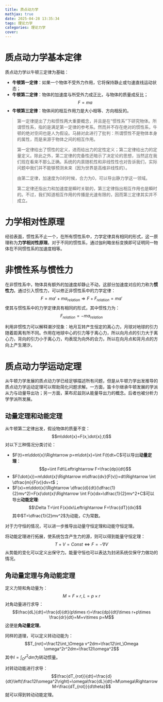 ```yaml
---
title: 质点动力学
mathjax: true
date: 2025-04-28 13:35:34
tags: 理论力学
categories: 理论力学
cover:
---
```


# 质点动力学基本定律

质点动力学以牛顿三定律为基础：
- **牛顿第一定律**：如果一个物体不受外力作用，它将保持静止或匀速直线运动状态；
- **牛顿第二定律**：物体的加速度与所受外力成正比，与物体的质量成反比；
  $$F=ma$$
- **牛顿第三定律**：物体间的相互作用力是大小相等、方向相反的。

> 第一定律提出了力和惯性两大重要概念，并且是在“惯性系”下研究物体。所谓惯性系，指的是满足第一定律的参考系。然而并不存在绝对的惯性系，牛顿的绝对空间也是人为假设。马赫对此进行了批判：所谓惯性不是物体本身的属性，而是来源于物体之间的相互作用。
>
> 第一定律给出了惯性的定义，进而给出力的定性定义；第二定律给出力的定量定义。除此之外，第二定律的完备性还暗示了决定论的思想，当然这在我们现在看来不那么正确。系统的内禀随机性和非线性性也对告诉我们，实际问题中我们并不能够预测未来（因为世界是高维非线性的）。
>
> 由第二定律，加速度为0的时候，合力为0，可以导出静力学这一领域。
>
> 第二定律还指出力和加速度是瞬时关联的，第三定律指出相互作用也是瞬时的。不过，我们知道相互作用的传播是光速有限的，因而第三定律其实并不成立。

# 力学相对性原理

经验表面，惯性系不止一个，在所有惯性系中，力学定律具有相同的形式，这一原理称为**力学相对性原理**。对于不同的惯性系，通过伽利略坐标变换即可证明同一物体在不同惯性系的加速度相等。

# 非惯性系与惯性力

在非惯性系中，物体具有额外的加速度却静止不动，这部分加速度对应的力称为**惯性力**。通过引入惯性力，可以修正非惯性系中的力学定律：
$$F=ma'+ma_{relation}\Rightarrow F+F_{relation}=ma'$$
使其与惯性系中的力学定律具有相同的形式，其中惯性力为：
$$F_{relation}=-ma_{relation}$$

利用非惯性力可以解释潮汐现象：地月互转产生恒定的离心力，月球对地球的引力随着距离有所不同。作用在地球中心的引力等于离心力，所以向月点的引力大于离心力，背向的引力小于离心力，均表现为向外的合力，所以在向月点和背月点的方向上产生潮汐。

# 质点动力学运动定理

从牛顿力学发展的质点动力学已经足够描述所有问题，但是从牛顿力学出发推导的质点动力学运动定理可以帮助简化问题求解。一方面，笛卡尔继承牛顿发展的学派从力与动量导出功；另一方面，莱布尼兹则从能量导出力的概念。后者也被分析力学学派所发展。

## 动量定理和动能定理
从牛顿第二定律出发，假设物体的质量不变：
$$m\ddot{x}=F(x,\dot{x},t)$$
对以下三种情况分类讨论：
- $F(t)=m\ddot{x}\Rightarrow p=m\dot{x}=\int F(t)dt+C$可以导出**动量定理**：
  $$p=\int Fdt\Leftrightarrow F=\frac{dp}{dt}$$
- $F(\dot{x})=m\ddot{x}\Rightarrow m\dfrac{dv}{F(v)}=dt\Rightarrow \int \dfrac{m}{F(v)}dv=t$；
- $F(x)=m\ddot{x}\Rightarrow \dfrac{d}{dt}(\dfrac{1}{2}mv^2)=F(x)\dot{x}\Rightarrow \int F(x)dx=\dfrac{1}{2}mv^2+C$可以导出**动能定理**:
  $$\Delta T=\int F(x)dx\Leftrightarrow F=\frac{dT}{dx}$$
  其中$T=\dfrac{1}{2}mv^2$为动能，$C$为常数。

对于力守恒的情况，可以进一步推导出动量守恒定理和动能守恒定理。

将动能定理进行拓展，使系统包含产生力的源，则可以得到能量守恒定理：
$$T+V=Const\Leftrightarrow F=-\nabla V$$
从势能的变化可以定义出保守力。能量守恒也可以表达为封闭系统仅保守力做功的情况。

## 角动量定理与角动能定理
定义力矩和角动量为：
$$M=F\times r,L=p\times r$$
对角动量进行求导：
$$\frac{dL}{dt}=\frac{d}{dt}(p\times r)=\frac{dp}{dt}\times r+p\times \frac{dr}{dt}=M+v\times p=M$$
这便是**角动量定理**。

同样的道理，可以定义转动动能为：
$$T_{rot}=\frac12\int_\Omega v^2dm=\frac12\int_\Omega \omega^2r^2dm=\frac12I\omega^2$$
其中$I=\int_\Omega r^2dm$为转动惯量。

对转动动能进行求导：
$$\frac{dT_{rot}}{dt}=\frac{d}{dt}\left(\frac12I\omega^2\right)=\omega\frac{dL}{dt}=M\omega\Rightarrow M=\frac{dT_{rot}}{d\theta}$$
就可以得到转动动能定理。